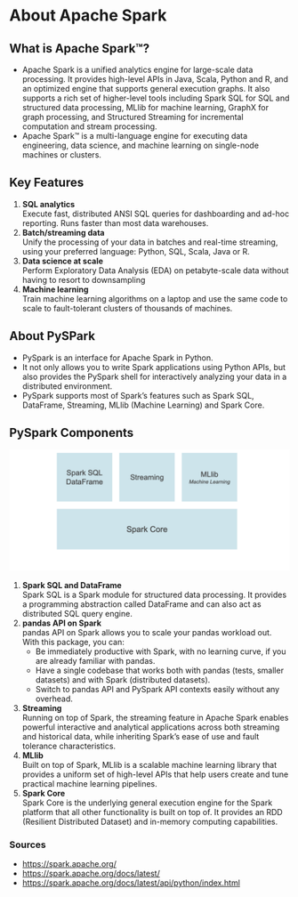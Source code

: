 # About Apache Spark

## What is Apache Spark™?
- Apache Spark is a unified analytics engine for large-scale data processing. It provides high-level APIs in Java, Scala, Python and R, and an optimized engine that supports general execution graphs. It also supports a rich set of higher-level tools including Spark SQL for SQL and structured data processing, MLlib for machine learning, GraphX for graph processing, and Structured Streaming for incremental computation and stream processing.
- Apache Spark™ is a multi-language engine for executing data engineering, data science, and machine learning on single-node machines or clusters.

## Key Features

1. **SQL analytics** <br>
Execute fast, distributed ANSI SQL queries for dashboarding and ad-hoc reporting. Runs faster than most data warehouses.
2. **Batch/streaming data** <br>
Unify the processing of your data in batches and real-time streaming, using your preferred language: Python, SQL, Scala, Java or R.
3. **Data science at scale** <br>
Perform Exploratory Data Analysis (EDA) on petabyte-scale data without having to resort to downsampling
4. **Machine learning** <br>
Train machine learning algorithms on a laptop and use the same code to scale to fault-tolerant clusters of thousands of machines.

## About PySPark

- PySpark is an interface for Apache Spark in Python. 
- It not only allows you to write Spark applications using Python APIs, but also provides the PySpark shell for interactively analyzing your data in a distributed environment. 
- PySpark supports most of Spark’s features such as Spark SQL, DataFrame, Streaming, MLlib (Machine Learning) and Spark Core.


## PySpark Components    
![img.png](pyspark_components.png "PySpark Components")

1. **Spark SQL and DataFrame** <br>
    Spark SQL is a Spark module for structured data processing. It provides a programming abstraction called DataFrame and can also act as distributed SQL query engine.
2. **pandas API on Spark** <br>
    pandas API on Spark allows you to scale your pandas workload out. With this package, you can:
   - Be immediately productive with Spark, with no learning curve, if you are already familiar with pandas.
   - Have a single codebase that works both with pandas (tests, smaller datasets) and with Spark (distributed datasets).
   - Switch to pandas API and PySpark API contexts easily without any overhead.
3. **Streaming** <br>
    Running on top of Spark, the streaming feature in Apache Spark enables powerful interactive and analytical applications across both streaming and historical data, while inheriting Spark’s ease of use and fault tolerance characteristics.
4. **MLlib** <br>
    Built on top of Spark, MLlib is a scalable machine learning library that provides a uniform set of high-level APIs that help users create and tune practical machine learning pipelines.
5. **Spark Core** <br>
    Spark Core is the underlying general execution engine for the Spark platform that all other functionality is built on top of. It provides an RDD (Resilient Distributed Dataset) and in-memory computing capabilities.


### Sources
- https://spark.apache.org/
- https://spark.apache.org/docs/latest/
- https://spark.apache.org/docs/latest/api/python/index.html